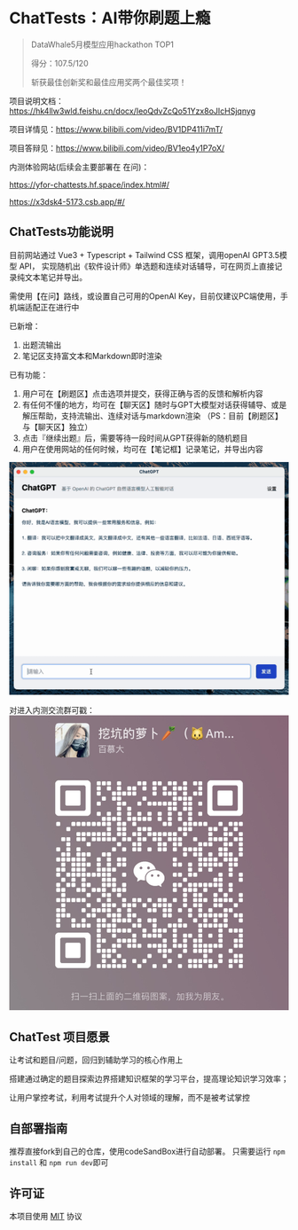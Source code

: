 # ChatTests：AI带你刷题上瘾
> DataWhale5月模型应用hackathon TOP1
> 
> 得分：107.5/120
> 
> 斩获最佳创新奖和最佳应用奖两个最佳奖项！

项目说明文档：https://hk4llw3wld.feishu.cn/docx/IeoQdvZcQo51Yzx8oJIcHSjqnyg

项目详情见：https://www.bilibili.com/video/BV1DP411i7mT/

项目答辩见：https://www.bilibili.com/video/BV1eo4y1P7oX/ 

内测体验网站(后续会主要部署在 在问)：

https://yfor-chattests.hf.space/index.html#/

https://x3dsk4-5173.csb.app/#/

## ChatTests功能说明
目前网站通过 Vue3 + Typescript + Tailwind CSS 框架，调用openAI GPT3.5模型 API，
实现随机出《软件设计师》单选题和连续对话辅导，可在网页上直接记录纯文本笔记并导出。

需使用【在问】路线，或设置自己可用的OpenAI Key，目前仅建议PC端使用，手机端适配正在进行中

已新增：
1. 出题流输出
2. 笔记区支持富文本和Markdown即时渲染

已有功能：
1. 用户可在【刷题区】点击选项并提交，获得正确与否的反馈和解析内容
2. 有任何不懂的地方，均可在【聊天区】随时与GPT大模型对话获得辅导、或是解压帮助，支持流输出、连续对话与markdown渲染
  （PS：目前【刷题区】与【聊天区】独立）
3. 点击『继续出题』后，需要等待一段时间从GPT获得新的随机题目
4. 用户在使用网站的任何时候，均可在【笔记框】记录笔记，并导出内容

![preview](img/preview.gif)

对进入内测交流群可戳：
![image](public/Amy_wechat.png)

## ChatTest 项目愿景

  让考试和题目/问题，回归到辅助学习的核心作用上
  
  搭建通过确定的题目探索边界搭建知识框架的学习平台，提高理论知识学习效率；
  
  让用户掌控考试，利用考试提升个人对领域的理解，而不是被考试掌控

## 自部署指南
推荐直接fork到自己的仓库，使用codeSandBox进行自动部署。
只需要运行 `npm install` 和 `npm run dev`即可

## 许可证

本项目使用 [MIT](LICENSE) 协议
